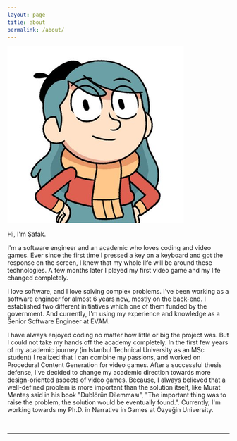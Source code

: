 ```yaml
---
layout: page
title: about
permalink: /about/
---
```


<img class="col one right" src="/img/hilda-pp.jpg">

<br/>

Hi, I'm Şafak.

I'm a software engineer and an academic who loves coding and video games. Ever since the first time I pressed a key on a keyboard and got the response on the screen, I knew that my whole life will be around these technologies. A few months later I played my first video game and my life changed completely.

I love software, and I love solving complex problems. I've been working as a software engineer for almost 6 years now, mostly on the back-end. I established two different initiatives which one of them funded by the government. And currently, I'm using my experience and knowledge as a Senior Software Engineer at EVAM.

I have always enjoyed coding no matter how little or big the project was. But I could not take my hands off the academy completely. In the first few years of my academic journey (in Istanbul Technical University as an MSc student) I realized that I can combine my passions, and worked on Procedural Content Generation for video games. After a successful thesis defense, I've decided to change my academic direction towards more design-oriented aspects of video games. Because, I always believed that a well-defined problem is more important than the solution itself, like Murat Menteş said in his book "Dublörün Dilemması", "The important thing was to raise the problem, the solution would be eventually found.". Currently, I'm working towards my Ph.D. in Narrative in Games at Özyeğin University. 

<br/>
<hr/>
<br/>
<span class="contacticon center">
	<a href="mailto:s.safak.topcu@gmail.com"><i class="fa fa-envelope-square"></i></a>
	<a href="https://github.com/oldborn" target="_blank"><i class="fa fa-github-square"></i></a>
	<a href="https://www.linkedin.com/in/topcus/" target="_blank"><i class="fa fa-linkedin-square"></i></a>
	<!--<a href="http://tumblr.com" target="_blank"><i class="fa fa-tumblr-square"></i></a>
	<a href="https://twitter.com" target="_blank"><i class="fa fa-twitter-square"></i></a> -->
</span>


